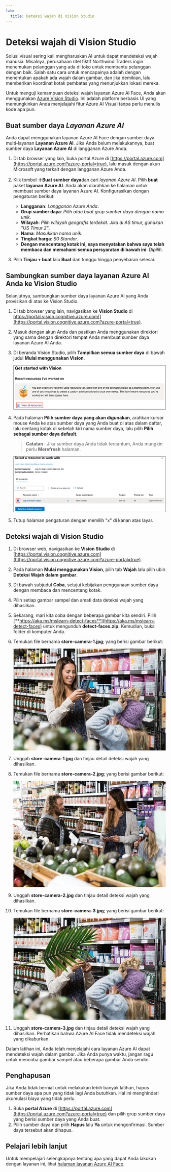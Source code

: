 ```yaml
---
lab:
  title: Deteksi wajah di Vision Studio
---
```


# Deteksi wajah di Vision Studio

Solusi visual sering kali mengharuskan AI untuk dapat mendeteksi wajah manusia. Misalnya, perusahaan ritel fiktif Northwind Traders ingin menemukan pelanggan yang ada di toko untuk membantu pelanggan dengan baik. Salah satu cara untuk mencapainya adalah dengan menentukan apakah ada wajah dalam gambar, dan jika demikian, lalu memberikan koordinat kotak pembatas yang menunjukkan lokasi mereka.

Untuk menguji kemampuan deteksi wajah layanan Azure AI Face, Anda akan menggunakan [Azure Vision Studio](https://portal.vision.cognitive.azure.com/). Ini adalah platform berbasis UI yang memungkinkan Anda menjelajahi fitur Azure AI Visual tanpa perlu menulis kode apa pun.

## Buat sumber daya *Layanan Azure AI*

Anda dapat menggunakan layanan Azure AI Face dengan sumber daya multi-layanan **Layanan Azure AI**. Jika Anda belum melakukannya, buat sumber daya **Layanan Azure AI** di langganan Azure Anda.

1. Di tab browser yang lain, buka portal Azure di [https://portal.azure.com](https://portal.azure.com?azure-portal=true), lalu masuk dengan akun Microsoft yang terkait dengan langganan Azure Anda.

1. Klik tombol **＋Buat sumber daya**dan cari *layanan Azure AI*. Pilih **buat** paket **layanan Azure AI**. Anda akan diarahkan ke halaman untuk membuat sumber daya layanan Azure AI. Konfigurasikan dengan pengaturan berikut:
    - **Langganan**: *Langganan Azure Anda*.
    - **Grup sumber daya**: *Pilih atau buat grup sumber daya dengan nama unik*.
    - **Wilayah**: *Pilih wilayah geografis terdekat. Jika di AS timur, gunakan "US Timur 2"*.
    - **Nama**: *Masukkan nama unik*.
    - **Tingkat harga**: *S0 Standar.*
    - **Dengan mencentang kotak ini, saya menyatakan bahwa saya telah membaca dan memahami semua persyaratan di bawah ini**: *Dipilih*.

1. Pilih **Tinjau + buat** lalu **Buat** dan tunggu hingga penyebaran selesai.

## Sambungkan sumber daya layanan Azure AI Anda ke Vision Studio

Selanjutnya, sambungkan sumber daya layanan Azure AI yang Anda provisikan di atas ke Vision Studio.

1. Di tab browser yang lain, navigasikan ke **Vision Studio** di https://portal.vision.cognitive.azure.com[](https://portal.vision.cognitive.azure.com?azure-portal=true).

1. Masuk dengan akun Anda dan pastikan Anda menggunakan direktori yang sama dengan direktori tempat Anda membuat sumber daya layanan Azure AI Anda.

1. Di beranda Vision Studio, pilih **Tampilkan semua sumber daya** di bawah judul **Mulai menggunakan Vision**.

    ![Tautan Lihat semua sumber daya disorot di bawah Mulai menggunakan Vision di Vision Studio.](./media/analyze-images-vision/vision-resources.png)

1. Pada halaman **Pilih sumber daya yang akan digunakan**, arahkan kursor mouse Anda ke atas sumber daya yang Anda buat di atas dalam daftar, lalu centang kotak di sebelah kiri nama sumber daya, lalu pilih **Pilih sebagai sumber daya default**.

    > **Catatan** : Jika sumber daya Anda tidak tercantum, Anda mungkin perlu **Merefresh** halaman.

    ![Dialog Pilih sumber daya yang akan digunakan ditampilkan dengan sumber daya Cognitive Services cog-ms-learn-vision-SUFFIX yang disorot dan dicentang. Tombol Pilih sebagai sumber daya default disorot.](./media/analyze-images-vision/default-resource.png)

1. Tutup halaman pengaturan dengan memilih "x" di kanan atas layar.

## Deteksi wajah di Vision Studio 

1. Di browser web, navigasikan ke **Vision Studio** di [https://portal.vision.cognitive.azure.com](https://portal.vision.cognitive.azure.com?azure-portal=true).

1. Pada halaman **Mulai menggunakan Vision**, pilih tab **Wajah** lalu pilih ubin **Deteksi Wajah dalam gambar**.

1. Di bawah subjudul **Coba**, setujui kebijakan penggunaan sumber daya dengan membaca dan mencentang kotak.  

1. Pilih setiap gambar sampel dan amati data deteksi wajah yang dihasilkan.

1. Sekarang, mari kita coba dengan beberapa gambar kita sendiri. Pilih [**https://aka.ms/mslearn-detect-faces**](https://aka.ms/mslearn-detect-faces) untuk mengunduh **detect-faces.zip.** Kemudian, buka folder di komputer Anda.

1. Temukan file bernama **store-camera-1.jpg**; yang berisi gambar berikut:

    ![Gambar orang di toko.](./media/create-face-solutions/store-camera-1.jpg)

1. Unggah **store-camera-1.jpg** dan tinjau detail deteksi wajah yang dihasilkan.

1. Temukan file bernama **store-camera-2.jpg**; yang berisi gambar berikut:

    ![Gambar berisi lebih banyak orang di toko.](./media/create-face-solutions/store-camera-2.jpg)

1. Unggah **store-camera-2.jpg** dan tinjau detail deteksi wajah yang dihasilkan.

1. Temukan file bernama **store-camera-3.jpg**; yang berisi gambar berikut:

    ![Gambar orang di toko yang terhalang oleh tanaman.](./media/create-face-solutions/store-camera-3.jpg)

1. Unggah **store-camera-3.jpg** dan tinjau detail deteksi wajah yang dihasilkan. Perhatikan bahwa Azure AI Face tidak mendeteksi wajah yang dikaburkan.

Dalam latihan ini, Anda telah menjelajahi cara layanan Azure AI dapat mendeteksi wajah dalam gambar. Jika Anda punya waktu, jangan ragu untuk mencoba gambar sampel atau beberapa gambar Anda sendiri.

## Penghapusan

Jika Anda tidak berniat untuk melakukan lebih banyak latihan, hapus sumber daya apa pun yang tidak lagi Anda butuhkan. Hal ini menghindari akumulasi biaya yang tidak perlu.

1. Buka **portal Azure** di [https://portal.azure.com](https://portal.azure.com?azure-portal=true) dan pilih grup sumber daya yang berisi sumber daya yang Anda buat.
1. Pilih sumber daya dan pilih **Hapus** lalu **Ya** untuk mengonfirmasi. Sumber daya tersebut akan dihapus.

## Pelajari lebih lanjut

Untuk mempelajari selengkapnya tentang apa yang dapat Anda lakukan dengan layanan ini, lihat [halaman layanan Azure AI Face](https://learn.microsoft.com/azure/ai-services/computer-vision/overview-identity).
